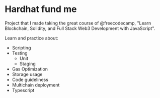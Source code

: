 # Hardhat fund me

Project that I made taking the great course of @freecodecamp, "Learn Blockchain, Solidity, and Full Stack Web3 Development with JavaScript".

Learn and practice about:
* Scripting
* Testing
  * Unit
  * Staging
* Gas Optimization
* Storage usage
* Code guideliness
* Multichain deployment
* Typescript